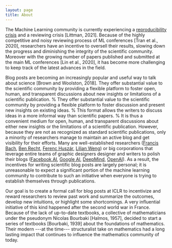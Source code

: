 ```yaml
---
layout: page
title: About
---
```


The Machine Learning community is currently experiencing a [reproducibility crisis](https://neuripsconf.medium.com/designing-the-reproducibility-program-for-neurips-2020-7fcccaa5c6ad) and a reviewing crisis [Littman, 2021].
Because of the highly competitive and noisy reviewing process of ML conferences [Tran et al., 2020], researchers have an incentive to oversell their results, slowing down the progress and diminishing the integrity of the scientific community.
Moreover with the growing number of papers published and submitted at the main ML conferences [Lin et al., 2020], it has become more challenging to keep track of the latest advances in the field.

Blog posts are becoming an increasingly popular and useful way to talk about science [Brown and Woolston, 2018].
They offer substantial value to the scientific community by providing a flexible platform to foster open, human, and transparent discussions about new insights or  limitations of a scientific publication.
% They offer substantial value to the scientific community by providing a flexible platform to foster discussion and present new insights on existing ideas.
% This format allows the writers to discuss ideas in a more informal way than scientific papers.
% It is thus a convenient medium for open, human, and transparent discussions about either new insights or the limitations of a scientific publication.
However, because they are not as recognized as standard scientific publications, only a minority of researchers manage to maintain an active blog and get visibility for their efforts.
Many are well-established researchers ([Francis Bach](https://francisbach.com/), [Ben Recht](https://www.argmin.net/), [Ferenc Huszár](https://www.inference.vc/), [Lilian Weng](https://lilianweng.github.io/lil-log/)) or big corporations that leverage entire teams of graphic designers designer and writers to polish their blogs ([Facebook AI](https://ai.facebook.com/blog/?page=1), [Google AI](https://ai.googleblog.com/), [DeepMind](https://deepmind.com/blog), [OpenAI](https://openai.com/blog/)).
As a result, the incentives for writing scientific blog posts are largely personal; it is unreasonable to expect a significant portion of the machine learning community to contribute to such an initiative when everyone is trying to establish themselves through publications.

Our goal is to create a formal call for blog posts at ICLR to incentivize and reward researchers to review past work and summarize the outcomes, develop new intuitions, or highlight some shortcomings.
A very influential initiative of this kind happened after the second world war in France.
Because of the lack of up-to-date textbooks, a collective of mathematicians under the pseudonym Nicolas Bourbaki [Halmos, 1957], decided to start a series of textbooks [Bourbaki, 1939] about the foundations of mathematics.
Their modern ---at the time--- structuralist take on mathematics had a long lasting impact that continues to influence the mathematics community of today.

